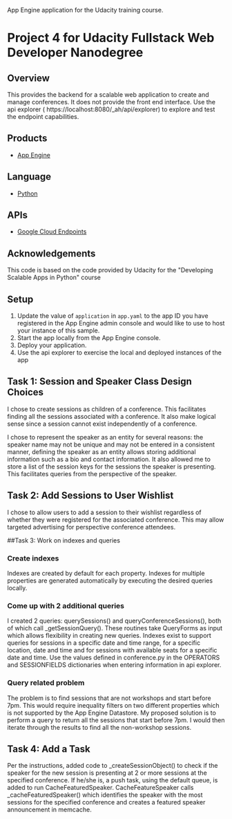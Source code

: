 App Engine application for the Udacity training course.

# Project 4 for Udacity Fullstack Web Developer Nanodegree
## Overview
This provides the backend for a scalable web application to create and manage conferences.  It does not provide the front end interface.  Use the api explorer (
https://localhost:8080/_ah/api/explorer) to explore and test the endpoint capabilities.
## Products
- [App Engine][1]

## Language
- [Python][2]

## APIs
- [Google Cloud Endpoints][3]

## Acknowledgements
This code is based on the code provided by Udacity for the "Developing Scalable Apps in Python" course

##  Setup
1. Update the value of `application` in `app.yaml` to the app ID you
   have registered in the App Engine admin console and would like to use to host
   your instance of this sample.
1. Start the app locally from the App Engine console.
1. Deploy your application.
1. Use the api explorer to exercise the local and deployed instances of the app

## Task 1: Session and Speaker Class Design Choices
I chose to create sessions as children of a conference.  This facilitates finding all the sessions associated with a conference.  It also make logical sense since a session cannot exist independently of a conference.

I chose to represent the speaker as an entity for several reasons: the speaker name may not be unique and may not be entered in a consistent manner, defining the speaker as an entity allows storing additional information such as a bio and contact information. It also allowed me to store a list of the session keys for the sessions the speaker is presenting. This facilitates queries from the perspective of the speaker.


## Task 2: Add Sessions to User Wishlist
I chose to allow users to add a session to their wishlist regardless of whether they were registered for the associated conference.  This may allow targeted advertising for perspective conference attendees.

##Task 3: Work on indexes and queries

### Create indexes
Indexes are created by default for each property.  Indexes for multiple properties are generated automatically by executing the desired queries locally.

### Come up with 2 additional queries
I created 2 queries: querySessions() and queryConferenceSessions(), both of which call _getSessionQuery().  These routines take QueryForms as input which allows flexibility in creating new queries.  Indexes exist to support queries for sessions in a specific date and time range, for a specific location, date and time and for sessions with available seats for a specific date and time.  Use the values defined in conference.py in the OPERATORS and SESSIONFIELDS dictionaries when entering information in api explorer.

### Query related problem
The problem is to find sessions that are not workshops and start before 7pm.  This would require inequality filters on two different properties which is not supported by the App Engine Datastore.  My proposed solution is to perform a query to return all the sessions that start before 7pm.  I would then iterate through the results to find all the non-workshop sessions.

## Task 4: Add a Task
Per the instructions, added code to _createSessionObject() to check if the speaker for the new session is presenting at 2 or more sessions at the specified conference.  If he/she is, a push task, using the default queue, is added to run CacheFeaturedSpeaker.  CacheFeatureSpeaker calls _cacheFeaturedSpeaker() which identifies the speaker with the most sessions for the specified conference and creates a featured speaker announcement in memcache.



[1]: https://developers.google.com/appengine
[2]: http://python.org
[3]: https://developers.google.com/appengine/docs/python/endpoints/
[4]: https://console.developers.google.com/
[5]: https://localhost:8080/_ah/api/explorer
[6]: https://developers.google.com/appengine/docs/python/endpoints/endpoints_tool
